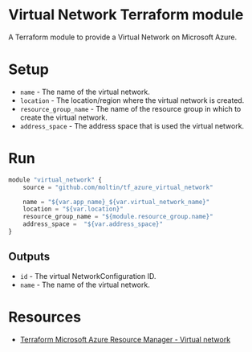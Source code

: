 # Virtual Network Terraform module

A Terraform module to provide a Virtual Network on Microsoft Azure.

# Setup

- `name` - The name of the virtual network.
- `location` - The location/region where the virtual network is created.
- `resource_group_name` - The name of the resource group in which to create the virtual network.
- `address_space` - The address space that is used the virtual network.

# Run

```js
module "virtual_network" {
    source = "github.com/moltin/tf_azure_virtual_network"

    name = "${var.app_name}_${var.virtual_network_name}"
    location = "${var.location}"
    resource_group_name = "${module.resource_group.name}"
    address_space =  "${var.address_space}"
}
```

## Outputs

 - `id` - The virtual NetworkConfiguration ID.
 - `name` - The name of the virtual network.

# Resources

- [Terraform Microsoft Azure Resource Manager - Virtual network](https://www.terraform.io/docs/providers/azurerm/r/virtual_network.html)
